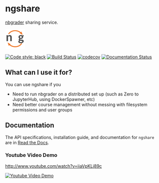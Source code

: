 # ngshare
[nbgrader](https://github.com/jupyter/nbgrader) sharing service.

<img src="ngshare/favicon.png" width="64px" />

[![Code style: black](https://img.shields.io/badge/code%20style-black-000000.svg)](https://github.com/psf/black)
[![Build Status](https://travis-ci.org/lxylxy123456/ngshare.svg?branch=master)](https://travis-ci.org/lxylxy123456/ngshare)
[![codecov](https://codecov.io/gh/lxylxy123456/ngshare/branch/master/graph/badge.svg)](https://codecov.io/gh/lxylxy123456/ngshare)
[![Documentation Status](https://readthedocs.org/projects/ngshare/badge/?version=latest)](https://ngshare.readthedocs.io/en/latest/?badge=latest)

## What can I use it for?
You can use ngshare if you
* Need to run nbgrader on a distributed set up (such as Zero to JupyterHub, using DockerSpawner, etc)
* Need better course management without messing with filesystem permissions and user groups

## Documentation
The API specifications, installation guide, and documentation for `ngshare` are
 in [Read the Docs](https://ngshare.readthedocs.io/en/latest/).

### Youtube Video Demo
http://www.youtube.com/watch?v=iiaVpKLj89c

[![Youtube Video Demo](http://img.youtube.com/vi/iiaVpKLj89c/0.jpg)](http://www.youtube.com/watch?v=iiaVpKLj89c)


